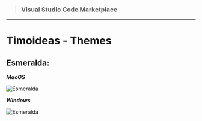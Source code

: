 > ### Visual Studio Code Marketplace

---

# Timoideas - Themes

## Esmeralda:

**_MacOS_**

![Esmeralda](https://github.com/FernandoTimo/vsCode-Themes/blob/master/images/Themes/Esmeralda_MacOS.jpg?raw=true)

**_Windows_**

![Esmeralda](https://github.com/FernandoTimo/vsCode-Themes/blob/master/images/Themes/Esmeralda-Windows.jpg?raw=true)
